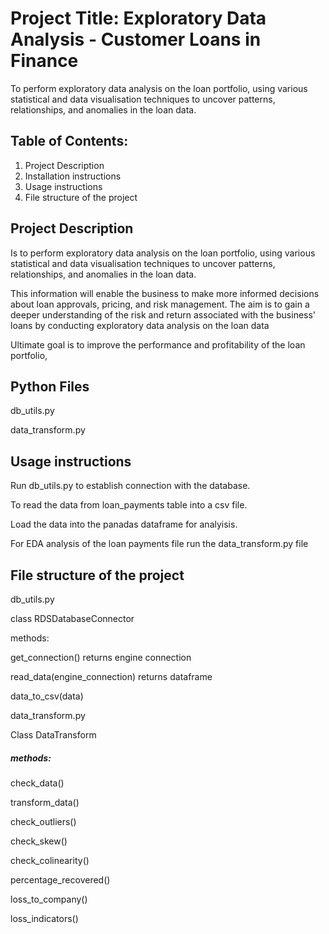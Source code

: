 # Project Title: Exploratory Data Analysis - Customer Loans in Finance

To perform exploratory data analysis on the loan portfolio, using various statistical and data visualisation techniques to uncover patterns, relationships, and anomalies in the loan data.

## Table of Contents:
1. Project Description
1. Installation instructions
1. Usage instructions
1. File structure of the project
   
## Project Description

Is to perform exploratory data analysis on the loan portfolio, using various statistical and data visualisation techniques to uncover patterns, relationships, and 
anomalies in the loan data. 

This information will enable the business to make more informed decisions about loan approvals, pricing, and risk management.
The aim is to gain a deeper understanding of the risk and return associated with the business' loans by conducting exploratory data analysis on the loan data

Ultimate goal is to improve the performance and profitability of the loan portfolio,

## Python Files
db_utils.py

data_transform.py
## Usage instructions
Run db_utils.py to establish connection with the database. 

To read the data from loan_payments table into  a csv file.

Load the data into the panadas dataframe for analyisis.

For EDA analysis of the loan payments file run the data_transform.py file 

## File structure of the project
db_utils.py

class RDSDatabaseConnector

methods:

get_connection() returns engine connection

read_data(engine_connection) returns dataframe

data_to_csv(data) 

data_transform.py

Class DataTransform

##### methods:
check_data()

transform_data()

check_outliers()

check_skew()

check_colinearity()

percentage_recovered()

loss_to_company()

loss_indicators()



